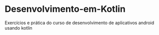 # Desenvolvimento-em-Kotlin
Exercícios e prática do curso de desenvolvimento de aplicativos android usando kotlin
